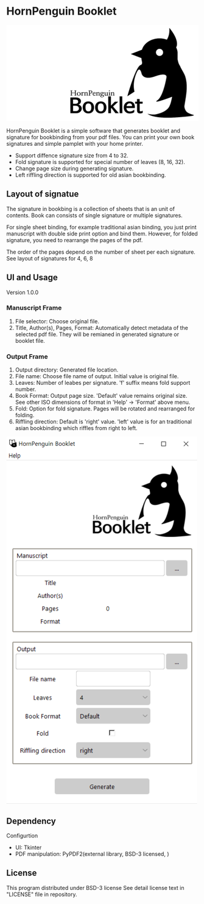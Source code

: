 # HornPenguin Booklet

![HornPenguinBooklet](Logo.svg)

HornPenguin Booklet is a simple software that generates booklet and signature for bookbinding from your pdf files.
You can print your own book signatures and simple pamplet with your home printer.

* Support diffence signature size from 4 to 32.
* Fold signature is supported for special number of leaves (8, 16, 32).
* Change page size during generating signature.
* Left riffling direction is supported for old asian bookbinding.

## Layout of signatue

The signature in bookbing is a collection of sheets that is an unit of contents.
Book can consists of single signature or multiple signatures. 

For single sheet binding, for example traditional asian binding, you just print manuscript with double side print option
and bind them. However, for folded signature, you need to rearrange the pages of the pdf.

The order of the pages depend on the number of sheet per each signature. 
See layout of signatures for 4, 6, 8

## UI and Usage

Version 1.0.0

### Manuscript Frame

1. File selector: Choose original file.
2. Title, Author(s), Pages, Format: Automatically detect metadata of the selected pdf file. They will be remianed in generated signature or booklet file. 

### Output Frame

1. Output directory: Generated file location.
2. File name: Choose file name of output. Initial value is original file. 
3. Leaves: Number of leabes per signature. 'f' suffix means fold support number.
4. Book Format: Output page size. 'Default' value remains original size. See other ISO dimensions of format in 'Help' -> 'Format' above menu.
5. Fold: Option for fold signature. Pages will be rotated and rearranged for folding.
6. Riffling direction: Default is 'right' value. 'left' value is for an traditional asian bookbinding which riffles from right to left. 



![HP_booklet_UI](ui.PNG)

## Dependency

Configurtion

* UI: Tkinter
* PDF manipulation: PyPDF2(external library, BSD-3 licensed, )


## License

This program distributed under BSD-3 license
See detail license text in "LICENSE" file in repository.
